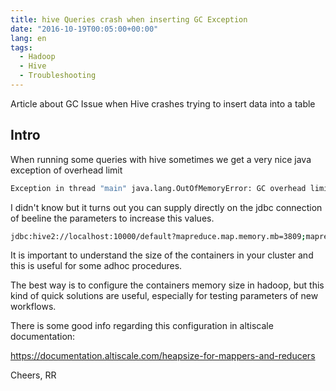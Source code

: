 ```yaml
---
title: hive Queries crash when inserting GC Exception
date: "2016-10-19T00:05:00+00:00"
lang: en
tags:
  - Hadoop
  - Hive
  - Troubleshooting
---
```


Article about GC Issue when Hive crashes trying to insert data into a table

## Intro ##

When running some queries with hive sometimes we get a very nice java exception of overhead limit

```bash
Exception in thread "main" java.lang.OutOfMemoryError: GC overhead limit exceeded
```

I didn't know but it turns out you can supply directly on the jdbc connection of beeline the parameters to increase this values.

```sh
jdbc:hive2://localhost:10000/default?mapreduce.map.memory.mb=3809;mapreduce.map.java.opts=-Xmx3428m;mapreduce.reduce.memory.mb=2560;mapreduce.reduce.java.opts=-Xmx2304m;
```

It is important to understand the size of the containers in your cluster and this is useful for some adhoc procedures.

The best way is to configure the containers memory size in hadoop, but this kind of quick solutions are useful, especially for testing parameters of new workflows.

There is some good info regarding this configuration in altiscale documentation:

<https://documentation.altiscale.com/heapsize-for-mappers-and-reducers>

Cheers,
RR
